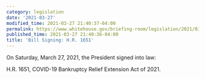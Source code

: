 ```yaml
---
category: legislation
date: '2021-03-27'
modified_time: 2021-03-27 21:40:37-04:00
permalink: https://www.whitehouse.gov/briefing-room/legislation/2021/03/27/bill-signing-h-r-1651/
published_time: 2021-03-27 21:40:36-04:00
title: 'Bill Signing: H.R. 1651'
---
```

 
On Saturday, March 27, 2021, the President signed into law:

H.R. 1651, COVID-19 Bankruptcy Relief Extension Act of 2021.
